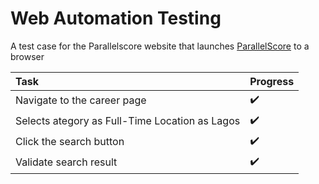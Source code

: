 # Web Automation Testing

A test case for the Parallelscore website that launches [ParallelScore](https://parallelscore.com) to a browser

Task                                  | Progress |
:------------------------------------ | :-------------
| Navigate to the career page         | :heavy_check_mark:
| Selects ategory as Full-Time Location as Lagos | :heavy_check_mark:
| Click the search button             | :heavy_check_mark:
| Validate search result              | :heavy_check_mark:

